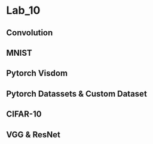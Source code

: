 # Lab_10

## Convolution
## MNIST
## Pytorch Visdom
## Pytorch Datassets & Custom Dataset
## CIFAR-10
## VGG & ResNet
